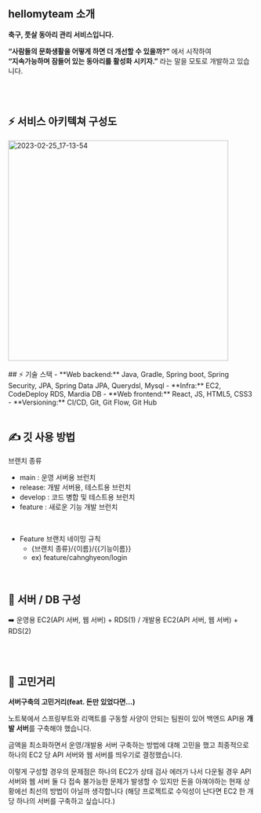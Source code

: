 ## hellomyteam 소개
**축구, 풋살 동아리 관리 서비스입니다.**


**“사람들의 문화생활을 어떻게 하면 더 개선할 수 있을까?”** 에서 시작하여 <br>
**“지속가능하며 잠들어 있는 동아리를 활성화 시키자.”** 라는 말을 모토로 개발하고 있습니다.


<br>
<br>

## ⚡ 서비스 아키텍쳐 구성도
<img width="449" alt="2023-02-25_17-13-54" src="https://user-images.githubusercontent.com/67785225/221346699-d6c1aafb-7a70-4dd6-96a6-9618639d9e47.png">

<br>
<br>
## ⚡ 기술 스택
- **Web backend:** Java, Gradle, Spring boot, Spring Security, JPA, Spring Data JPA,  Querydsl, Mysql
- **Infra:** EC2, CodeDeploy RDS, Mardia DB
- **Web frontend:** React, JS, HTML5, CSS3
- **Versioning:** CI/CD, Git, Git Flow, Git Hub
<br>
<br>


## ✍️ 깃 사용 방법
브랜치 종류
- main : 운영 서버용 브런치
- release: 개발 서버용, 테스트용 브런치
- develop : 코드 병합 및 테스트용 브런치
- feature : 새로운 기능 개발 브런치
<br> 

- Feature 브랜치 네이밍 규칙
    - {브랜치 종류}/{이름}/{{기능이름}}
    - ex) feature/cahnghyeon/login


<br>


## 🌠 서버 / DB 구성

➡️ 운영용 EC2(API 서버, 웹 서버) + RDS(1) / 개발용 EC2(API 서버, 웹 서버) + RDS(2)  

<br>
<br>

## 💬 고민거리

**서버구축의 고민거리(feat. 돈만 있었다면…)**
    
노트북에서 스프링부트와 리액트를 구동할 사양이 안되는 팀원이 있어 백엔드 API용 **개발 서버**를 구축해야 했습니다. 
    
금액을 최소화하면서 운영/개발용 서버 구축하는 방법에 대해 고민을 했고 최종적으로 하나의 EC2 당 API 서버와 웹 서버를 띄우기로 결정했습니다. 
    

    
이렇게 구성할 경우의 문제점은 하나의 EC2가 상태 검사 에러가 나서 다운될 경우 API 서버와 웹 서버 둘 다 접속 불가능한 문제가 발생할 수 있지만 돈을 아껴야하는 현재 상황에선 최선의 방법이 아닐까 생각합니다
(해당 프로젝트로 수익성이 난다면 EC2 한 개 당 하나의 서버를 구축하고 싶습니다.)

